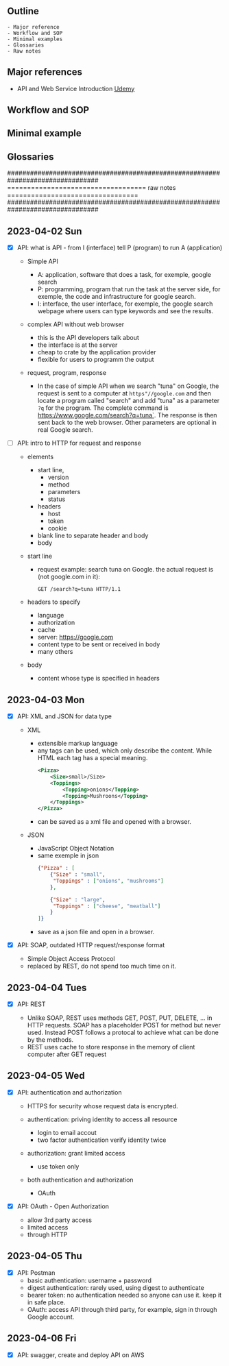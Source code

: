 ## Outline
    - Major reference
    - Workflow and SOP
    - Minimal examples
    - Glossaries
    - Raw notes

## Major references

- API and Web Service Introduction [Udemy](https://www.udemy.com/course/api-and-web-service-introduction/)

## Workflow and SOP

## Minimal example

## Glossaries

################################################################################
=================================== raw notes =================================
################################################################################
## 2023-04-02 Sun

- [x] API: what is API - from I (interface) tell P (program) to run A (application)

    - Simple API
        - A: application, software that does a task, for exemple, google search
        - P: programming, program that run the task at the server side, for exemple, the code and infrastructure for google search.
        - I: interface, the user interface, for exemple, the google search webpage where users can type keywords and see the results.

    - complex API without web browser
        - this is the API developers talk about
        - the interface is at the server
        - cheap to crate by the application provider
        - flexible for users to programm the output

    - request, program, response

        - In the case of simple API when we search "tuna" on Google, the request is sent to a computer at `https"//google.com` and then locate a program called "search" and add "tuna" as a parameter `?q` for the program. The complete command is https://www.google.com/search?q=tuna`. The response is then sent back to the web browser. Other parameters are optional in real Google search.

- [ ] API: intro to HTTP for request and response

    - elements
        - start line,
            - version
            - method
            - parameters
            - status
        - headers
            - host
            - token
            - cookie
        - blank line to separate header and body
        - body

    - start line
        - request example: search tuna on Google. the actual request is (not google.com in it):
            ```
            GET /search?q=tuna HTTP/1.1
            ```

    - headers to specify
        - language
        - authorization
        - cache
        - server: https://google.com
        - content type to be sent or received in body
        - many others

    - body
        - content whose type is specified in headers

## 2023-04-03 Mon

- [x] API: XML and JSON for data type

    - XML
        - extensible markup language
        - any tags can be used, which only describe the content. While HTML each tag has a special meaning.
            ```xml
            <Pizza>
                <Size>small>/Size>
                <Toppings>
                    <Topping>onions</Topping>
                    <Topping>Mushroons</Topping>
                </Toppings>
            </Pizza>
            ```
        - can be saved as a xml file and opened with a browser.

    - JSON
        - JavaScript Object Notation
        - same exemple in json
            ```json
            {"Pizza" : [
                {"Size" : "small",
                 "Toppings" : ["onions", "mushrooms"]
                },

                {"Size" : "large",
                 "Toppings" : ["cheese", "meatball"]
                }
            ]}
            ```
        - save as a json file and open in a browser.

- [x] API: SOAP, outdated HTTP request/response format
    - Simple Object Access Protocol
    - replaced by REST, do not spend too much time on it.

## 2023-04-04 Tues

- [x] API: REST

    - Unlike SOAP, REST uses methods GET, POST, PUT, DELETE, ... in HTTP requests. SOAP has a placeholder POST for method but never used. Instead POST follows a protocal to achieve what can be done by the methods.
    - REST uses cache to store response in the memory of client computer after GET request

## 2023-04-05 Wed

- [x] API: authentication and authorization

    - HTTPS for security whose request data is encrypted.

    - authentication: priving identity to access all resource
        - login to email accout
        - two factor authentication verify identity twice
    - authorization: grant limited access
        - use token only
    - both authentication and authorization
        - OAuth

- [x] API: OAuth - Open Authorization
    - allow 3rd party access
    - limited access
    - through HTTP

## 2023-04-05 Thu

- [x] API: Postman
    - basic authentication: username + password
    - digest authentication: rarely used, using digest to authenticate
    - bearer token: no authentication needed so anyone can use it. keep it in safe place.
    - OAuth: access API through third party, for example, sign in through Google account.

## 2023-04-06 Fri

- [x] API: swagger, create and deploy API on AWS

